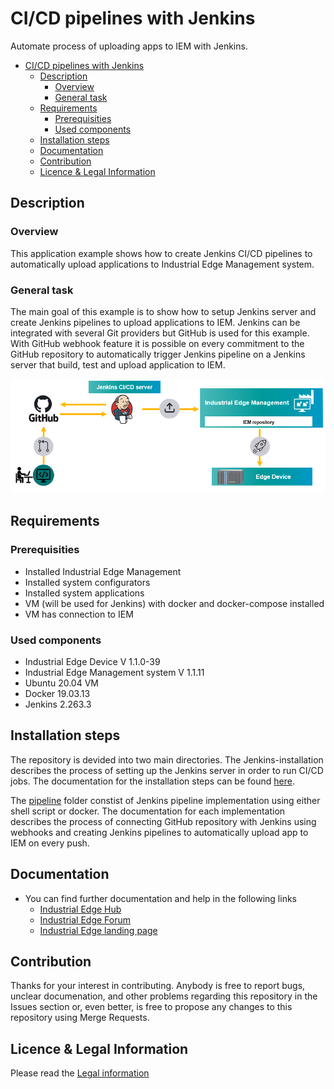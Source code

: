 # CI/CD pipelines with Jenkins 

Automate process of uploading apps to IEM with Jenkins.



- [CI/CD pipelines with Jenkins](#cicd-pipelines-with-jenkins)
  - [Description](#description)
    - [Overview](#overview)
    - [General task](#general-task)
  - [Requirements](#requirements)
    - [Prerequisities](#prerequisities)
    - [Used components](#used-components)
  - [Installation steps](#installation-steps)
  - [Documentation](#documentation)
  - [Contribution](#contribution)
  - [Licence & Legal Information](#licence--legal-information)

## Description


###  Overview
This application example shows how to create Jenkins CI/CD pipelines to automatically upload applications to Industrial Edge Management system.

### General task
The main goal of this example is to show how to setup Jenkins server and create Jenkins pipelines to upload applications to IEM. Jenkins can be integrated with several Git providers but GitHub is used for this example. With GitHub webhook feature it is possible on every commitment to the GitHub repository to automatically trigger Jenkins pipeline on a Jenkins server that build, test and upload application to IEM. 

<img src="./graphics/overview.png" width="700"/>

## Requirements

###  Prerequisities

- Installed Industrial Edge Management
- Installed system configurators
- Installed system applications
- VM (will be used for Jenkins) with docker and docker-compose installed
- VM has connection to IEM


### Used components

- Industrial Edge Device V 1.1.0-39
- Industrial Edge Management system V 1.1.11
- Ubuntu 20.04 VM
- Docker 19.03.13
- Jenkins 2.263.3


## Installation steps
The repository is devided into two main directories. The Jenkins-installation describes the process of setting up the Jenkins server in order to run CI/CD jobs. The documentation for the installation steps can be found [here](./Jenkins-installation/installation.md). 

The [pipeline](./pipeline) folder constist of Jenkins pipeline implementation using either shell script or docker. The documentation for each implementation describes the process of connecting GitHub repository with Jenkins using webhooks and creating Jenkins pipelines to automatically upload app to IEM on every push. 

## Documentation

- You can find further documentation and help in the following links
  - [Industrial Edge Hub](https://iehub.eu1.edge.siemens.cloud/#/documentation)
  - [Industrial Edge Forum](https://www.siemens.com/industrial-edge-forum)
  - [Industrial Edge landing page](https://new.siemens.com/global/en/products/automation/topic-areas/industrial-edge/simatic-edge.html)
  
## Contribution
Thanks for your interest in contributing. Anybody is free to report bugs, unclear documenation, and other problems regarding this repository in the Issues section or, even better, is free to propose any changes to this repository using Merge Requests.

## Licence & Legal Information
Please read the [Legal information](LICENSE.md)